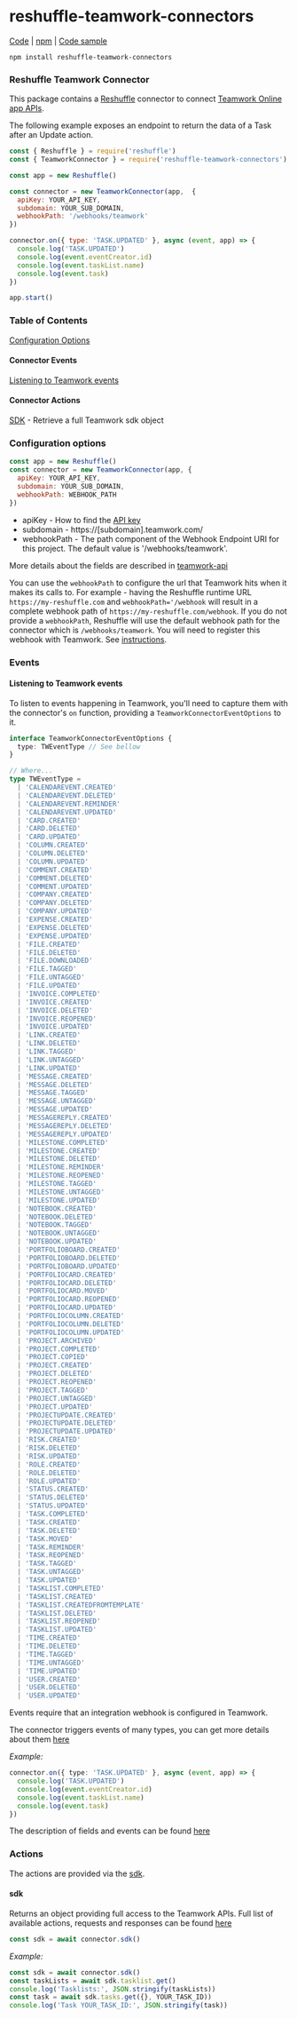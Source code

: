 # reshuffle-teamwork-connectors

[Code](https://github.com/reshufflehq/reshuffle-teamwork-connectors) |
[npm](https://www.npmjs.com/package/reshuffle-teamwork-connectors) |
[Code sample](https://github.com/reshufflehq/reshuffle-teamwork-connectors/examples)

`npm install reshuffle-teamwork-connectors`

### Reshuffle Teamwork Connector

This package contains a [Reshuffle](https://github.com/reshufflehq/reshuffle)
connector to connect [Teamwork Online app APIs](https://github.com/moshie/teamwork-api).

The following example exposes an endpoint to return the data of a Task after an Update action.

```js
const { Reshuffle } = require('reshuffle')
const { TeamworkConnector } = require('reshuffle-teamwork-connectors')

const app = new Reshuffle()

const connector = new TeamworkConnector(app,  {
  apiKey: YOUR_API_KEY,
  subdomain: YOUR_SUB_DOMAIN,
  webhookPath: '/webhooks/teamwork'
})

connector.on({ type: 'TASK.UPDATED' }, async (event, app) => {
  console.log('TASK.UPDATED')
  console.log(event.eventCreator.id)
  console.log(event.taskList.name)
  console.log(event.task)
})

app.start()
```

### Table of Contents

[Configuration Options](#configuration)

#### Connector Events

[Listening to Teamwork events](#listen)

#### Connector Actions

[SDK](#sdk) - Retrieve a full Teamwork sdk object


### <a name="configuration"></a> Configuration options

```js
const app = new Reshuffle()
const connector = new TeamworkConnector(app, {
  apiKey: YOUR_API_KEY, 
  subdomain: YOUR_SUB_DOMAIN, 
  webhookPath: WEBHOOK_PATH 
})
```

- apiKey - How to find the [API key](https://developer.teamwork.com/projects/apikey/key)
- subdomain - https://[subdomain].teamwork.com/
- webhookPath - The path component of the Webhook Endpoint URI for this project. The default value is '/webhooks/teamwork'.


More details about the fields are described in [teamwork-api](https://github.com/moshie/teamwork-api)

You can use the `webhookPath` to configure the url that Teamwork hits when it makes its calls to.
For example - having the Reshuffle runtime URL `https://my-reshuffle.com` and `webhookPath='/webhook` will result in a complete webhook path of `https://my-reshuffle.com/webhook`.
If you do not provide a `webhookPath`, Reshuffle will use the default webhook path for the connector which is `/webhooks/teamwork`.
You will need to register this webhook with Teamwork. See [instructions](https://developer.teamwork.com/projects/webhooks/setup).


### <a name="events"></a> Events

#### <a name="listen"></a> Listening to Teamwork events

To listen to events happening in Teamwork, you'll need to capture them with the connector's `on`
function, providing a `TeamworkConnectorEventOptions` to it.


```typescript
interface TeamworkConnectorEventOptions {
  type: TWEventType // See bellow 
}

// Where...
type TWEventType =
  | 'CALENDAREVENT.CREATED'
  | 'CALENDAREVENT.DELETED'
  | 'CALENDAREVENT.REMINDER'
  | 'CALENDAREVENT.UPDATED'
  | 'CARD.CREATED'
  | 'CARD.DELETED'
  | 'CARD.UPDATED'
  | 'COLUMN.CREATED'
  | 'COLUMN.DELETED'
  | 'COLUMN.UPDATED'
  | 'COMMENT.CREATED'
  | 'COMMENT.DELETED'
  | 'COMMENT.UPDATED'
  | 'COMPANY.CREATED'
  | 'COMPANY.DELETED'
  | 'COMPANY.UPDATED'
  | 'EXPENSE.CREATED'
  | 'EXPENSE.DELETED'
  | 'EXPENSE.UPDATED'
  | 'FILE.CREATED'
  | 'FILE.DELETED'
  | 'FILE.DOWNLOADED'
  | 'FILE.TAGGED'
  | 'FILE.UNTAGGED'
  | 'FILE.UPDATED'
  | 'INVOICE.COMPLETED'
  | 'INVOICE.CREATED'
  | 'INVOICE.DELETED'
  | 'INVOICE.REOPENED'
  | 'INVOICE.UPDATED'
  | 'LINK.CREATED'
  | 'LINK.DELETED'
  | 'LINK.TAGGED'
  | 'LINK.UNTAGGED'
  | 'LINK.UPDATED'
  | 'MESSAGE.CREATED'
  | 'MESSAGE.DELETED'
  | 'MESSAGE.TAGGED'
  | 'MESSAGE.UNTAGGED'
  | 'MESSAGE.UPDATED'
  | 'MESSAGEREPLY.CREATED'
  | 'MESSAGEREPLY.DELETED'
  | 'MESSAGEREPLY.UPDATED'
  | 'MILESTONE.COMPLETED'
  | 'MILESTONE.CREATED'
  | 'MILESTONE.DELETED'
  | 'MILESTONE.REMINDER'
  | 'MILESTONE.REOPENED'
  | 'MILESTONE.TAGGED'
  | 'MILESTONE.UNTAGGED'
  | 'MILESTONE.UPDATED'
  | 'NOTEBOOK.CREATED'
  | 'NOTEBOOK.DELETED'
  | 'NOTEBOOK.TAGGED'
  | 'NOTEBOOK.UNTAGGED'
  | 'NOTEBOOK.UPDATED'
  | 'PORTFOLIOBOARD.CREATED'
  | 'PORTFOLIOBOARD.DELETED'
  | 'PORTFOLIOBOARD.UPDATED'
  | 'PORTFOLIOCARD.CREATED'
  | 'PORTFOLIOCARD.DELETED'
  | 'PORTFOLIOCARD.MOVED'
  | 'PORTFOLIOCARD.REOPENED'
  | 'PORTFOLIOCARD.UPDATED'
  | 'PORTFOLIOCOLUMN.CREATED'
  | 'PORTFOLIOCOLUMN.DELETED'
  | 'PORTFOLIOCOLUMN.UPDATED'
  | 'PROJECT.ARCHIVED'
  | 'PROJECT.COMPLETED'
  | 'PROJECT.COPIED'
  | 'PROJECT.CREATED'
  | 'PROJECT.DELETED'
  | 'PROJECT.REOPENED'
  | 'PROJECT.TAGGED'
  | 'PROJECT.UNTAGGED'
  | 'PROJECT.UPDATED'
  | 'PROJECTUPDATE.CREATED'
  | 'PROJECTUPDATE.DELETED'
  | 'PROJECTUPDATE.UPDATED'
  | 'RISK.CREATED'
  | 'RISK.DELETED'
  | 'RISK.UPDATED'
  | 'ROLE.CREATED'
  | 'ROLE.DELETED'
  | 'ROLE.UPDATED'
  | 'STATUS.CREATED'
  | 'STATUS.DELETED'
  | 'STATUS.UPDATED'
  | 'TASK.COMPLETED'
  | 'TASK.CREATED'
  | 'TASK.DELETED'
  | 'TASK.MOVED'
  | 'TASK.REMINDER'
  | 'TASK.REOPENED'
  | 'TASK.TAGGED'
  | 'TASK.UNTAGGED'
  | 'TASK.UPDATED'
  | 'TASKLIST.COMPLETED'
  | 'TASKLIST.CREATED'
  | 'TASKLIST.CREATEDFROMTEMPLATE'
  | 'TASKLIST.DELETED'
  | 'TASKLIST.REOPENED'
  | 'TASKLIST.UPDATED'
  | 'TIME.CREATED'
  | 'TIME.DELETED'
  | 'TIME.TAGGED'
  | 'TIME.UNTAGGED'
  | 'TIME.UPDATED'
  | 'USER.CREATED'
  | 'USER.DELETED'
  | 'USER.UPDATED'
```

Events require that an integration webhook is configured in Teamwork. 

The connector triggers events of many types, you can get more details about them [here](https://developer.teamwork.com/projects/api-v1/ref)


_Example:_

```typescript
connector.on({ type: 'TASK.UPDATED' }, async (event, app) => {
  console.log('TASK.UPDATED')
  console.log(event.eventCreator.id)
  console.log(event.taskList.name)
  console.log(event.task)
})
```

The description of fields and events can be found [here](https://developer.teamwork.com/projects/webhooks/events)

### <a name="actions"></a> Actions

The actions are provided via the [sdk](#sdk).

#### <a name="sdk"></a> sdk

Returns an object providing full access to the Teamwork APIs.
Full list of available actions, requests and responses can be found [here](https://developer.teamwork.com/projects/api-v1)

```typescript
const sdk = await connector.sdk()
```

_Example:_

```typescript
const sdk = await connector.sdk()
const taskLists = await sdk.tasklist.get()
console.log('Tasklists:', JSON.stringify(taskLists))
const task = await sdk.tasks.get({}, YOUR_TASK_ID))
console.log('Task YOUR_TASK_ID:', JSON.stringify(task))
```